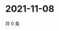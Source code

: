 # 2021-11-08

共 0 条

<!-- BEGIN WEIBO -->
<!-- 最后更新时间 Mon Nov 08 2021 02:15:30 GMT+0800 (China Standard Time) -->

<!-- END WEIBO -->

